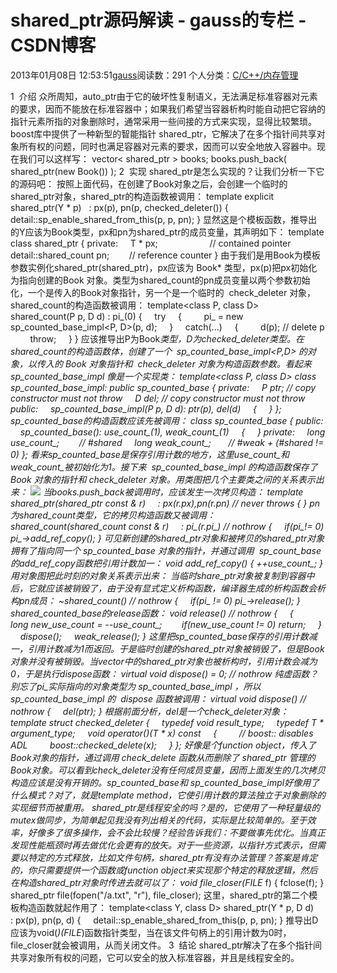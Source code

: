 # shared_ptr源码解读 - gauss的专栏 - CSDN博客
2013年01月08日 12:53:51[gauss](https://me.csdn.net/mathlmx)阅读数：291
个人分类：[C/C++/内存管理](https://blog.csdn.net/mathlmx/article/category/605906)

1  介绍
众所周知，auto_ptr由于它的破坏性复制语义，无法满足标准容器对元素的要求，因而不能放在标准容器中；如果我们希望当容器析构时能自动把它容纳的指针元素所指的对象删除时，通常采用一些间接的方式来实现，显得比较繁琐。boost库中提供了一种新型的智能指针 shared_ptr，它解决了在多个指针间共享对象所有权的问题，同时也满足容器对元素的要求，因而可以安全地放入容器中。现在我们可以这样写：
vector< shared_ptr<Book> > books;
books.push_back( shared_ptr<Book>(new Book()) );
2  实现
shared_ptr是怎么实现的？让我们分析一下它的源码吧：
按照上面代码，在创建了Book对象之后，会创建一个临时的shared_ptr<Book>对象，shared_ptr的构造函数被调用： 
template<class Y>
explicit shared_ptr(Y * p)
  : px(p), pn(p, checked_deleter<Y>())
{
    detail::sp_enable_shared_from_this(p, p, pn);
}
显然这是个模板函数，推导出的Y应该为Book类型，px和pn为shared_ptr的成员变量，其声明如下： 
template<class T> class shared_ptr
{
private:
    T * px;                     // contained pointer
    detail::shared_count pn;        // reference counter
}
由于我们是用Book为模板参数实例化shared_ptr(shared_ptr<Book>)，px应该为 Book* 类型，px(p)把px初始化为指向创建的Book 对象。类型为shared_count的pn成员变量以两个参数初始化，一个是传入的Book对象指针，另一个是一个临时的  check_deleter<Book> 对象，shared_count的构造函数被调用：
template<class P, class D>
shared_count(P p, D d)
: pi_(0)
{
    try
    {
        pi_ = new sp_counted_base_impl<P, D>(p, d);
    }
    catch(...)
    {
        d(p); // delete p
        throw;
    }
}
应该推导出P为Book*类型，D为checked_deleter<Book>类型。在shared_count的构造函数体，创建了一个  sp_counted_base_impl<P,D> 的对象，以传入的 Book 对象指针和
 check_deleter<Book> 对象为构造函数参数。看起来 sp_counted_base_impl 像是一个实现类： 
template<class P, class D>
class sp_counted_base_impl: public sp_counted_base
{
private:
    P ptr; // copy constructor must not throw
    D del; // copy constructor must not throw
public:
    sp_counted_base_impl(P p, D d): ptr(p), del(d)
    {
    }
};
sp_counted_base的构造函数应该先被调用：
class sp_counted_base {
public:
    sp_counted_base(): use_count_(1), weak_count_(1)
    {
    }
private:
    long use_count_;        // #shared
    long weak_count_;       // #weak + (#shared != 0)
};
看来sp_counted_base是保存引用计数的地方，这里use_count_和weak_count_被初始化为1。接下来  sp_counted_base_impl 的构造函数保存了 Book 对象的指针和 check_deleter<Book> 对象。用类图把几个主要类之间的关系表示出来：
![](http://blog.csdn.net/images/blog_csdn_net/hansoft/110108/r_class.jpg)
当books.push_back被调用时，应该发生一次拷贝构造： 
template<class Y>
shared_ptr(shared_ptr<Y> const & r)
    : px(r.px),pn(r.pn) // never throws
{ }
pn为shared_count类型，它的拷贝构造函数又被调用：
shared_count(shared_count const & r)
    : pi_(r.pi_) // nothrow
{
    if(pi_!= 0) pi_->add_ref_copy();
}
可见新创建的shared_ptr对象和被拷贝的shared_ptr对象拥有了指向同一个 sp_counted_base 对象的指针，并通过调用  sp_count_base 的add_ref_copy函数把引用计数加一：
void add_ref_copy() { ++use_count_; }
用对象图把此时刻的对象关系表示出来：
当临时share_ptr对象被复制到容器中后，它就应该被销毁了，由于没有显式定义析构函数，编译器生成的析构函数会析构pn成员： 
~shared_count() // nothrow
{
    if(pi_ != 0) pi_->release();
}
shared_counted_base的release函数：
void release() // nothrow
{
    {
        long new_use_count = --use_count_;
       if(new_use_count != 0) return;
    }
    dispose();
    weak_release();
}
这里把sp_counted_base保存的引用计数减一，引用计数减为1而返回。于是临时创建的shared_ptr对象被销毁了，但是Book对象并没有被销毁。当vector中的shared_ptr对象也被析构时，引用计数会减为0，于是执行dispose函数：
virtual void dispose() = 0; // nothrow
纯虚函数？别忘了pi_实际指向的对象类型为 sp_counted_base_impl ，所以 sp_counted_base_impl 的  dispose 函数被调用：
virtual void dispose() // nothrow
{
    del(ptr);
}
根据前面分析，del是一个check_deleter<Book>对象： 
template<class T>
struct checked_deleter {
    typedef void result_type;
    typedef T * argument_type;
    void operator()(T * x) const
    {
        // boost:: disables ADL
        boost::checked_delete(x);
    }
};
好像是个function object，传入了Book对象的指针，通过调用 check_delete 函数从而删除了 shared_ptr 管理的Book对象。可以看到check_deleter没有任何成员变量，因而上面发生的几次拷贝构造应该是没有开销的。sp_counted_base和 sp_counted_base_impl好像用了什么模式？对了，就是template method，它使引用计数的算法独立于对象删除的实现细节而被重用。
shared_ptr是线程安全的吗？是的，它使用了一种轻量级的mutex做同步，为简单起见我没有列出相关的代码，实际是比较简单的。至于效率，好像多了很多操作，会不会比较慢？经验告诉我们：不要做事先优化。当真正发现性能瓶颈时再去做优化会更有的放矢。对于一些资源，以指针方式表示，但需要以特定的方式释放，比如文件句柄，shared_ptr有没有办法管理？答案是肯定的，你只需要提供一个函数或function object来实现那个特定的释放逻辑，然后在构造shared_ptr对象时传进去就可以了：
void file_closer(FILE* f) { fclose(f); }
shared_ptr<FILE> file(fopen("/a.txt", "r"), file_closer);
这里，shared_ptr的第二个模板构造函数就起作用了： 
template<class Y,
class D> shared_ptr(Y * p, D d)
    : px(p), pn(p, d)
{
    detail::sp_enable_shared_from_this(p, p, pn);
}
推导出D应该为void(*)(FILE*)函数指针类型，当在该文件句柄上的引用计数为0时，file_closer就会被调用，从而关闭文件。
3  结论
shared_ptr解决了在多个指针间共享对象所有权的问题，它可以安全的放入标准容器，并且是线程安全的。 
